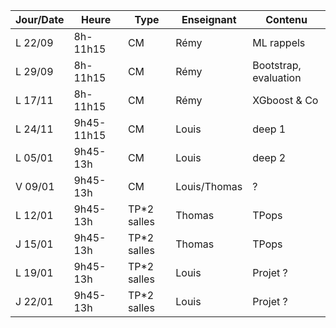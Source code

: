 | Jour/Date | Heure       | Type        | Enseignant | Contenu |
|-----------|-------------|-------------|------------|------------|
| L 22/09   | 8h-11h15     | CM          | Rémy       | ML rappels |
| L 29/09   | 8h-11h15     | CM          | Rémy       | Bootstrap, evaluation |
| L 17/11   | 8h-11h15     | CM          | Rémy      | XGboost & Co |
| L 24/11   | 9h45-11h15   | CM          | Louis     | deep 1 |
| L 05/01   | 9h45-13h     | CM          |  Louis    | deep 2 |
| V 09/01   | 9h45-13h     | CM          | Louis/Thomas      | ? |
| L 12/01   | 9h45-13h     | TP*2 salles | Thomas     | TPops |
| J 15/01   | 9h45-13h     | TP*2 salles | Thomas     | TPops |
| L 19/01   | 9h45-13h     | TP*2 salles | Louis      | Projet ? |
| J 22/01   | 9h45-13h     | TP*2 salles | Louis      | Projet ? |
